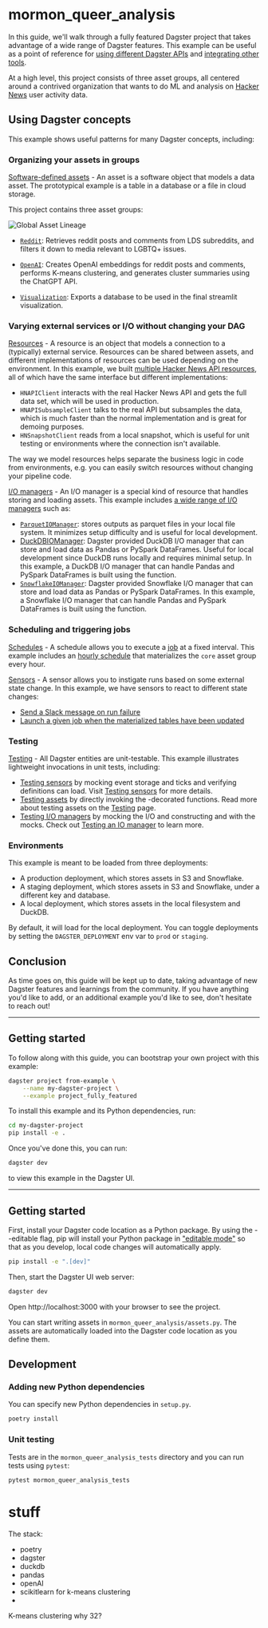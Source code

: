 # mormon_queer_analysis

In this guide, we'll walk through a fully featured Dagster project that takes advantage of a wide range of Dagster features. This example can be useful as a point of reference for [using different Dagster APIs](#using-dagster-concepts) and [integrating other tools](#integrating-other-tools).

At a high level, this project consists of three asset groups, all centered around a contrived organization that wants to do ML and analysis on [Hacker News](https://news.ycombinator.com/) user activity data.



## Using Dagster concepts

This example shows useful patterns for many Dagster concepts, including:

### Organizing your assets in groups

[Software-defined assets](/concepts/assets/software-defined-assets) - An asset is a software object that models a data asset. The prototypical example is a table in a database or a file in cloud storage.

This project contains three asset groups:

<Image
alt="Global Asset Lineage"
src="/images/guides/fully-featured-project/global-asset-lineage.png"
width={4064}
height={2488}
/>

- [`Reddit`](https://github.com/Joe-Koch/mormon-queer-analysis/blob/main/mormon_queer_analysis/assets/reddit.py): Retrieves reddit posts and comments from LDS subreddits, and filters it down to media relevant to LGBTQ+ issues.

- [`OpenAI`](https://github.com/Joe-Koch/mormon-queer-analysis/blob/main/mormon_queer_analysis/assets/open_ai.py): Creates OpenAI embeddings for reddit posts and comments, performs K-means clustering, and generates cluster summaries using the ChatGPT API. 

- [`Visualization`](https://github.com/Joe-Koch/mormon-queer-analysis/blob/main/mormon_queer_analysis/assets/streamlit.py): Exports a database to be used in the final streamlit visualization.

### Varying external services or I/O without changing your DAG

[Resources](/concepts/resources) - A resource is an object that models a connection to a (typically) external service. Resources can be shared between assets, and different implementations of resources can be used depending on the environment. In this example, we built [multiple Hacker News API resources](https://github.com/dagster-io/dagster/blob/master/examples/project_fully_featured/project_fully_featured/resources/hn_resource.py), all of which have the same interface but different implementations:

- `HNAPIClient` interacts with the real Hacker News API and gets the full data set, which will be used in production.
- `HNAPISubsampleClient` talks to the real API but subsamples the data, which is much faster than the normal implementation and is great for demoing purposes.
- `HNSnapshotClient` reads from a local snapshot, which is useful for unit testing or environments where the connection isn't available.

The way we model resources helps separate the business logic in code from environments, e.g. you can easily switch resources without changing your pipeline code.

[I/O managers](/concepts/io-management/io-managers) - An I/O manager is a special kind of resource that handles storing and loading assets. This example includes [a wide range of I/O managers](https://github.com/dagster-io/dagster/tree/master/examples/project_fully_featured/project_fully_featured/resources) such as:

- [`ParquetIOManager`](https://github.com/dagster-io/dagster/blob/master/examples/project_fully_featured/project_fully_featured/resources/parquet_io_manager.py): stores outputs as parquet files in your local file system. It minimizes setup difficulty and is useful for local development.
- [DuckDBIOManager](/\_apidocs/libraries/dagster-duckdb#dagster_duckdb): Dagster provided DuckDB I/O manager that can store and load data as Pandas or PySpark DataFrames. Useful for local development since DuckDB runs locally and requires minimal setup. In this example, a DuckDB I/O manager that can handle Pandas and PySpark DataFrames is built using the <PyObject module="dagster_duckdb" object="build_duckdb_io_manager" /> function.
- [`SnowflakeIOManager`](/integrations/snowflake): Dagster provided Snowflake I/O manager that can store and load data as Pandas or PySpark DataFrames. In this example, a Snowflake I/O manager that can handle Pandas and PySpark DataFrames is built using the <PyObject module="dagster_snowflake" object="build_snowflake_io_manager" /> function.

### Scheduling and triggering jobs

[Schedules](/concepts/partitions-schedules-sensors/schedules) - A schedule allows you to execute a [job](/concepts/ops-jobs-graphs/jobs) at a fixed interval. This example includes an [hourly schedule](https://github.com/dagster-io/dagster/blob/master/examples/project_fully_featured/project_fully_featured/jobs.py) that materializes the `core` asset group every hour.

[Sensors](/concepts/partitions-schedules-sensors/sensors) - A sensor allows you to instigate runs based on some external state change. In this example, we have sensors to react to different state changes:

- [Send a Slack message on run failure](https://github.com/dagster-io/dagster/blob/master/examples/project_fully_featured/project_fully_featured/sensors/slack_on_failure_sensor.py)
- [Launch a given job when the materialized tables have been updated](https://github.com/dagster-io/dagster/blob/master/examples/project_fully_featured/project_fully_featured/sensors/hn_tables_updated_sensor.py)

### Testing

[Testing](/concepts/testing) - All Dagster entities are unit-testable. This example illustrates lightweight invocations in unit tests, including:

- [Testing sensors](https://github.com/dagster-io/dagster/blob/master/examples/project_fully_featured/project_fully_featured_tests/test_sensors) by mocking event storage and ticks and verifying definitions can load. Visit [Testing sensors](/concepts/partitions-schedules-sensors/sensors#testing-sensors) for more details.
- [Testing assets](https://github.com/dagster-io/dagster/tree/master/examples/project_fully_featured/project_fully_featured_tests/recommender_tests/assets_tests) by directly invoking the <PyObject object="asset" decorator />-decorated functions. Read more about testing assets on the [Testing](https://docs.dagster.io/concepts/testing#testing-software-defined-assets) page.
- [Testing I/O managers](https://github.com/dagster-io/dagster/tree/master/examples/project_fully_featured/project_fully_featured_tests/test_resources) by mocking the I/O and constructing <PyObject object="OutputContext" /> and <PyObject object="InputContext" /> with the mocks. Check out [Testing an IO manager](/concepts/io-management/io-managers#testing-an-io-manager) to learn more.

### Environments

This example is meant to be loaded from three deployments:

- A production deployment, which stores assets in S3 and Snowflake.
- A staging deployment, which stores assets in S3 and Snowflake, under a different key and database.
- A local deployment, which stores assets in the local filesystem and DuckDB.

By default, it will load for the local deployment. You can toggle deployments by setting the `DAGSTER_DEPLOYMENT` env var to `prod` or `staging`.

## Conclusion

As time goes on, this guide will be kept up to date, taking advantage of new Dagster features and learnings from the community. If you have anything you'd like to add, or an additional example you'd like to see, don't hesitate to reach out!








---

## Getting started

<CodeReferenceLink filePath="examples/project_fully_featured/" />

To follow along with this guide, you can bootstrap your own project with this example:

```bash
dagster project from-example \
    --name my-dagster-project \
    --example project_fully_featured
```

To install this example and its Python dependencies, run:

```bash
cd my-dagster-project
pip install -e .
```

Once you've done this, you can run:

```bash
dagster dev
```

to view this example in the Dagster UI.

---

## Getting started

First, install your Dagster code location as a Python package. By using the --editable flag, pip will install your Python package in ["editable mode"](https://pip.pypa.io/en/latest/topics/local-project-installs/#editable-installs) so that as you develop, local code changes will automatically apply.

```bash
pip install -e ".[dev]"
```

Then, start the Dagster UI web server:

```bash
dagster dev
```

Open http://localhost:3000 with your browser to see the project.

You can start writing assets in `mormon_queer_analysis/assets.py`. The assets are automatically loaded into the Dagster code location as you define them.

## Development

### Adding new Python dependencies

You can specify new Python dependencies in `setup.py`.
```bash
poetry install 
```

### Unit testing

Tests are in the `mormon_queer_analysis_tests` directory and you can run tests using `pytest`:

```bash
pytest mormon_queer_analysis_tests
```





# stuff

The stack:
- poetry
- dagster
- duckdb
- pandas 
- openAI 
- scikitlearn for k-means clustering
- 


K-means clustering 
why 32? 

